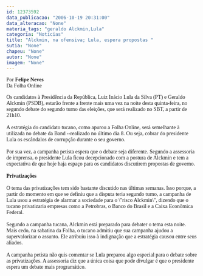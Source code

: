 ```yaml
---
id: 12373592
data_publicacao: "2006-10-19 20:31:00"
data_alteracao: "None"
materia_tags: "geraldo Alckmin,Lula"
categoria: "Notícias"
title: "Alckmin, na ofensiva; Lula, espera propostas "
sutia: "None"
chapeu: "None"
autor: "None"
imagem: "None"
---
```

<p><P><FONT face=Verdana>Por <STRONG>Felipe Neves<BR></STRONG>Da Folha Online</FONT></P></p>
<p><P><FONT face=Verdana>Os candidatos à Presidência da República, Luiz Inácio Lula da Silva (PT) e Geraldo Alckmin (PSDB), estarão frente a frente mais uma vez na noite desta quinta-feira, no segundo debate do segundo turno das eleições, que será realizado no SBT, a partir de 21h10.<BR><BR>A estratégia do candidato tucano, como apurou a Folha Online, será semelhante à utilizada no debate da Band --realizado no último dia 8. Ou seja, cobrar do presidente Lula os escândalos de corrupção durante o seu governo.<BR><BR>Por sua vez, a campanha petista espera que o debate seja diferente. Segundo a assessoria de imprensa, o presidente Lula ficou decepcionado com a postura de Alckmin e tem a expectativa de que hoje haja espaço para os candidatos discutirem propostas de governo.<BR><BR><B>Privatizações</B><BR><BR>O tema das privatizações tem sido bastante discutido nas últimas semanas. Isso porque, a partir do momento em que se definiu que a disputa teria segundo turno, a campanha de Lula usou a estratégia de alarmar a sociedade para o \"risco Alckmin\", dizendo que o tucano privatizaria empresas como a Petrobras, o Banco do Brasil e a Caixa Econômica Federal.<BR><BR>Segundo a campanha tucana, Alckmin está preparado para debater o tema esta noite. Mais cedo, na sabatina da Folha, o tucano admitiu que sua campanha ajudou a supervalorizar o assunto. Ele atribuiu isso à indignação que a estratégia causou entre seus aliados.<BR><BR>A campanha petista não quis comentar se Lula preparou algo especial para o debate sobre as privatizações. A assessoria diz que a única coisa que pode divulgar é que o presidente espera um debate mais programático.</FONT><BR></P> </p>

